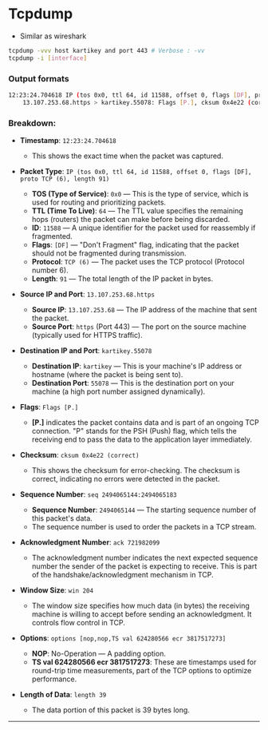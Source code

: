 # Tcpdump

- Similar as wireshark

```bash
tcpdump -vvv host kartikey and port 443 # Verbose : -vv
tcpdump -i [interface] 
```

### Output formats
```bash
12:23:24.704618 IP (tos 0x0, ttl 64, id 11588, offset 0, flags [DF], proto TCP (6), length 91)
    13.107.253.68.https > kartikey.55078: Flags [P.], cksum 0x4e22 (correct), seq 2494065144:2494065183, ack 721982099, win 204, options [nop,nop,TS val 624280566 ecr 3817517273], length 39
```

### Breakdown:

- **Timestamp**: `12:23:24.704618`
  - This shows the exact time when the packet was captured.

- **Packet Type**: `IP (tos 0x0, ttl 64, id 11588, offset 0, flags [DF], proto TCP (6), length 91)`
  - **TOS (Type of Service)**: `0x0` — This is the type of service, which is used for routing and prioritizing packets.
  - **TTL (Time To Live)**: `64` — The TTL value specifies the remaining hops (routers) the packet can make before being discarded.
  - **ID**: `11588` — A unique identifier for the packet used for reassembly if fragmented.
  - **Flags**: `[DF]` — "Don't Fragment" flag, indicating that the packet should not be fragmented during transmission.
  - **Protocol**: `TCP (6)` — The packet uses the TCP protocol (Protocol number 6).
  - **Length**: `91` — The total length of the IP packet in bytes.

- **Source IP and Port**: `13.107.253.68.https`
  - **Source IP**: `13.107.253.68` — The IP address of the machine that sent the packet.
  - **Source Port**: `https` (Port 443) — The port on the source machine (typically used for HTTPS traffic).

- **Destination IP and Port**: `kartikey.55078`
  - **Destination IP**: `kartikey` — This is your machine's IP address or hostname (where the packet is being sent to).
  - **Destination Port**: `55078` — This is the destination port on your machine (a high port number assigned dynamically).

- **Flags**: `Flags [P.]`
  - **[P.]** indicates the packet contains data and is part of an ongoing TCP connection. "P" stands for the PSH (Push) flag, which tells the receiving end to pass the data to the application layer immediately.

- **Checksum**: `cksum 0x4e22 (correct)`
  - This shows the checksum for error-checking. The checksum is correct, indicating no errors were detected in the packet.

- **Sequence Number**: `seq 2494065144:2494065183`
  - **Sequence Number**: `2494065144` — The starting sequence number of this packet's data.
  - The sequence number is used to order the packets in a TCP stream.

- **Acknowledgment Number**: `ack 721982099`
  - The acknowledgment number indicates the next expected sequence number the sender of the packet is expecting to receive. This is part of the handshake/acknowledgment mechanism in TCP.

- **Window Size**: `win 204`
  - The window size specifies how much data (in bytes) the receiving machine is willing to accept before sending an acknowledgment. It controls flow control in TCP.

- **Options**: `options [nop,nop,TS val 624280566 ecr 3817517273]`
  - **NOP**: No-Operation — A padding option.
  - **TS val 624280566 ecr 3817517273**: These are timestamps used for round-trip time measurements, part of the TCP options to optimize performance.

- **Length of Data**: `length 39`
  - The data portion of this packet is 39 bytes long.

---
